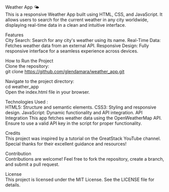 Weather App 🌤️ <br>
This is a responsive Weather App built using HTML, CSS, and JavaScript. It allows users to search for the current weather in any city worldwide, displaying real-time data in a clean and intuitive interface.

Features <br>
City Search: Search for any city's weather using its name.
Real-Time Data: Fetches weather data from an external API.
Responsive Design: Fully responsive interface for a seamless experience across devices.

How to Run the Project <br>
Clone the repository: <br>
git clone https://github.com/glendamara/weather_app.git

Navigate to the project directory: <br>
cd weather_app <br>
Open the index.html file in your browser.

Technologies Used : <br>
HTML5: Structure and semantic elements.
CSS3: Styling and responsive design.
JavaScript: Dynamic functionality and API integration.
API Integration
This app fetches weather data using the OpenWeatherMap API. Ensure to use a valid API key in the script for proper functionality.

Credits <br>
This project was inspired by a tutorial on the GreatStack YouTube channel. Special thanks for their excellent guidance and resources!

Contribution <br>
Contributions are welcome! Feel free to fork the repository, create a branch, and submit a pull request.

License <br>
This project is licensed under the MIT License. See the LICENSE file for details.

